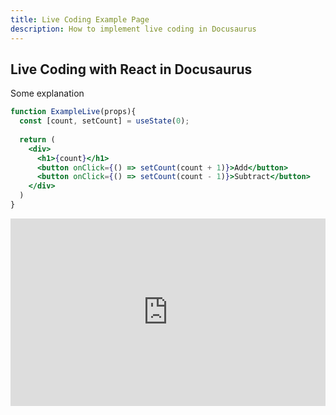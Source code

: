 ```yaml
---
title: Live Coding Example Page
description: How to implement live coding in Docusaurus
---
```


## Live Coding with React in Docusaurus

Some explanation

```jsx live
function ExampleLive(props){
  const [count, setCount] = useState(0);
  
  return (
    <div>
      <h1>{count}</h1>
      <button onClick={() => setCount(count + 1)}>Add</button>
      <button onClick={() => setCount(count - 1)}>Subtract</button>
    </div>
  )
}

```

<iframe height="300" style="width: 100%;" scrolling="no" title="Untitled" src="https://codepen.io/iqmalr/embed/abMQaGX?default-tab=html%2Cresult" frameborder="no" loading="lazy" allowtransparency="true" allowfullscreen="true">
  See the Pen <a href="https://codepen.io/iqmalr/pen/abMQaGX">
  Untitled</a> by iqmalr (<a href="https://codepen.io/iqmalr">@iqmalr</a>)
  on <a href="https://codepen.io">CodePen</a>.
</iframe>